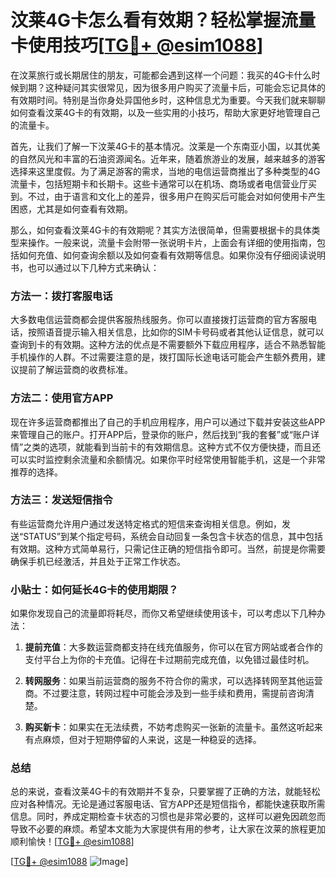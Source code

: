 # 汶莱4G卡怎么看有效期？轻松掌握流量卡使用技巧[[TG💪+ @esim1088](https://t.me/s/esim1088)]

在汶莱旅行或长期居住的朋友，可能都会遇到这样一个问题：我买的4G卡什么时候到期？这种疑问其实很常见，因为很多用户购买了流量卡后，可能会忘记具体的有效期时间。特别是当你身处异国他乡时，这种信息尤为重要。今天我们就来聊聊如何查看汶莱4G卡的有效期，以及一些实用的小技巧，帮助大家更好地管理自己的流量卡。

首先，让我们了解一下汶莱4G卡的基本情况。汶莱是一个东南亚小国，以其优美的自然风光和丰富的石油资源闻名。近年来，随着旅游业的发展，越来越多的游客选择来这里度假。为了满足游客的需求，当地的电信运营商推出了多种类型的4G流量卡，包括短期卡和长期卡。这些卡通常可以在机场、商场或者电信营业厅买到。不过，由于语言和文化上的差异，很多用户在购买后可能会对如何使用卡产生困惑，尤其是如何查看有效期。

那么，如何查看汶莱4G卡的有效期呢？其实方法很简单，但需要根据卡的具体类型来操作。一般来说，流量卡会附带一张说明卡片，上面会有详细的使用指南，包括如何充值、如何查询余额以及如何查看有效期等信息。如果你没有仔细阅读说明书，也可以通过以下几种方式来确认：

### 方法一：拨打客服电话

大多数电信运营商都会提供客服热线服务。你可以直接拨打运营商的官方客服电话，按照语音提示输入相关信息，比如你的SIM卡号码或者其他认证信息，就可以查询到卡的有效期。这种方法的优点是不需要额外下载应用程序，适合不熟悉智能手机操作的人群。不过需要注意的是，拨打国际长途电话可能会产生额外费用，建议提前了解运营商的收费标准。

### 方法二：使用官方APP

现在许多运营商都推出了自己的手机应用程序，用户可以通过下载并安装这些APP来管理自己的账户。打开APP后，登录你的账户，然后找到“我的套餐”或“账户详情”之类的选项，就能看到当前卡的有效期信息。这种方式不仅方便快捷，而且还可以实时监控剩余流量和余额情况。如果你平时经常使用智能手机，这是一个非常推荐的选择。

### 方法三：发送短信指令

有些运营商允许用户通过发送特定格式的短信来查询相关信息。例如，发送“STATUS”到某个指定号码，系统会自动回复一条包含卡状态的信息，其中包括有效期。这种方式简单易行，只需记住正确的短信指令即可。当然，前提是你需要确保手机已经激活，并且处于正常工作状态。

### 小贴士：如何延长4G卡的使用期限？

如果你发现自己的流量即将耗尽，而你又希望继续使用该卡，可以考虑以下几种办法：

1. **提前充值**：大多数运营商都支持在线充值服务，你可以在官方网站或者合作的支付平台上为你的卡充值。记得在卡过期前完成充值，以免错过最佳时机。
   
2. **转网服务**：如果当前运营商的服务不符合你的需求，可以选择转网至其他运营商。不过要注意，转网过程中可能会涉及到一些手续和费用，需提前咨询清楚。

3. **购买新卡**：如果实在无法续费，不妨考虑购买一张新的流量卡。虽然这听起来有点麻烦，但对于短期停留的人来说，这是一种稳妥的选择。

### 总结

总的来说，查看汶莱4G卡的有效期并不复杂，只要掌握了正确的方法，就能轻松应对各种情况。无论是通过客服电话、官方APP还是短信指令，都能快速获取所需信息。同时，养成定期检查卡状态的习惯也是非常必要的，这样可以避免因疏忽而导致不必要的麻烦。希望本文能为大家提供有用的参考，让大家在汶莱的旅程更加顺利愉快！[[TG💪+ @esim1088](https://t.me/s/esim1088)]

[[TG💪+ @esim1088](https://t.me/s/esim1088) ![Image](https://i.postimg.cc/4NQfJmqS/Snipaste-2025-05-13-00-14-12.png)]